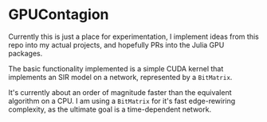 # GPUContagion

Currently this is just a place for experimentation, I implement ideas from this repo into my actual projects, and hopefully PRs into the Julia GPU packages.

The basic functionality implemented is a simple CUDA kernel that implements an SIR model on a network, represented by a `BitMatrix`.

It's currently about an order of magnitude faster than the equivalent algorithm on a CPU. I am using a `BitMatrix` for it's fast edge-rewiring complexity, as the ultimate goal is a time-dependent network.

